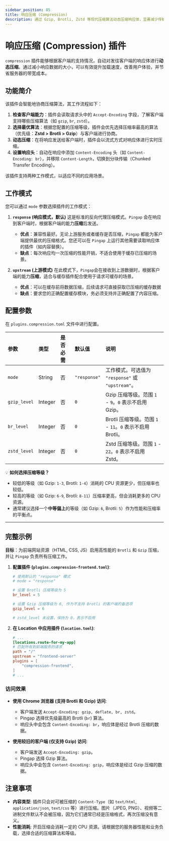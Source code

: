 ```yaml
---
sidebar_position: 85
title: 响应压缩 (Compression)
description: 通过 Gzip, Brotli, Zstd 等现代压缩算法动态压缩响应体，显著减少传输数据量，加快网站和 API 的加载速度，并节省带宽成本。
---
```


# 响应压缩 (Compression) 插件

`compression` 插件能够根据客户端的支持情况，自动对发往客户端的响应体进行**动态压缩**。通过减小响应数据的大小，可以有效提升加载速度，改善用户体验，并节省服务器的带宽成本。

## 功能简介

该插件会智能地协商压缩算法，其工作流程如下：
1.  **检查客户端能力**：插件会读取请求头中的 `Accept-Encoding` 字段，了解客户端支持哪些压缩算法（如 `gzip`, `br`, `zstd`）。
2.  **选择最优算法**：根据您配置的压缩等级，插件会优先选择压缩率最高的算法（优先级：**Zstd > Brotli > Gzip**）与客户端进行协商。
3.  **动态压缩**：在将响应发送给客户端时，插件会以流式方式对响应体进行实时压缩。
4.  **设置响应头**：自动在响应中添加 `Content-Encoding` 头（如 `Content-Encoding: br`），并移除 `Content-Length`，切换到分块传输（Chunked Transfer Encoding）。

该插件支持两种工作模式，以适应不同的应用场景。

## 工作模式

您可以通过 `mode` 参数选择插件的工作模式：

1.  **`response` (响应模式，默认)**
    这是标准的反向代理压缩模式。`Pingap` 会在响应到客户端时，根据客户端的能力**压缩**后发送。
    * **优点**：兼容性最好。无论上游服务或者缓存是否压缩，`Pingap` 都能为客户端提供最优的压缩格式。您还可以在 `Pingap` 上运行其他需要读取响应体的插件（如内容替换）。
    * **缺点**：每次响应均一次压缩的性能开销，不适合使用于缓存已压缩的场景。

2.  **`upstream` (上游模式)**
    在此模式下，`Pingap`会在接收到上游数据时，根据客户端的能力**压缩**，适合与缓存插件配合使用于请求可缓存的场景。
    * **优点**：可以在缓存前将数据压缩，后续请求可直接获取已压缩的缓存数据
    * **缺点**：要求您的正确配置缓存模块，务必须支持并正确配置了内容压缩。

## 配置参数

在 `plugins.compression.toml` 文件中进行配置。

| 参数         | 类型    | 是否必需 | 默认值       | 说明                                                      |
| :----------- | :------ | :------- | :----------- | :-------------------------------------------------------- |
| `mode`       | String  | 否       | `"response"` | 工作模式。可选值为 `"response"` 或 `"upstream"`。         |
| `gzip_level` | Integer | 否       | `0`          | Gzip 压缩等级。范围 `1` - `9`。`0` 表示不启用 Gzip。      |
| `br_level`   | Integer | 否       | `0`          | Brotli 压缩等级。范围 `1` - `11`。`0` 表示不启用 Brotli。 |
| `zstd_level` | Integer | 否       | `0`          | Zstd 压缩等级。范围 `1` - `22`。`0` 表示不启用 Zstd。     |

💡 **如何选择压缩等级？**
* 较低的等级（如 Gzip: `1-3`, Brotli: `1-4`）消耗的 CPU 资源更少，但压缩率也较低。
* 较高的等级（如 Gzip: `6-9`, Brotli: `8-11`）压缩率更高，但会消耗更多的 CPU 资源。
* 通常建议选择一个**中等偏上**的等级（如 Gzip: `6`, Brotli: `5`）作为性能和压缩率的平衡点。

---

## 完整示例

**目标**：为前端网站资源（HTML, CSS, JS）启用高性能的 `Brotli` 和 `Gzip` 压缩，并让 `Pingap` 负责所有压缩工作。

1.  **配置插件 (`plugins.compression-frontend.toml`)**:
    ```toml
    # 使用默认的 "response" 模式
    # mode = "response"

    # 设置 Brotli 压缩等级为 5
    br_level = 5
    
    # 设置 Gzip 压缩等级为 6, 作为不支持 Brotli 的客户端的备选项
    gzip_level = 6

    # zstd_level 未设置，保持为 0，表示不启用
    ```

2.  **在 Location 中应用插件 (`location.toml`)**:
    ```toml
    # ...
    [locations.route-for-my-app]
    # 匹配所有到前端服务的请求
    path = "/"
    upstream = "frontend-server"
    plugins = [
        "compression-frontend",
    ]
    # ...
    ```

### 访问效果

* **使用 Chrome 浏览器 (支持 Brotli 和 Gzip) 访问**:
    * 客户端发送 `Accept-Encoding: gzip, deflate, br, zstd`。
    * Pingap 选择优先级最高的 Brotli (`br`) 算法。
    * 响应头中会包含 `Content-Encoding: br`，响应体是经过 Brotli 压缩的数据。

* **使用较旧的客户端 (仅支持 Gzip) 访问**:
    * 客户端发送 `Accept-Encoding: gzip`。
    * Pingap 选择 Gzip 算法。
    * 响应头中会包含 `Content-Encoding: gzip`，响应体是经过 Gzip 压缩的数据。


## 注意事项

* **内容类型**: 插件只会对可被压缩的 `Content-Type`（如 `text/html`, `application/json`, `text/css` 等）进行压缩。图片（JPEG, PNG）、视频等二进制文件默认不会被压缩，因为它们通常已经是压缩格式，再次压缩没有意义。
* **性能消耗**: 开启压缩会消耗一定的 CPU 资源。请根据您的服务器性能和业务负载，选择合适的压缩算法和等级。